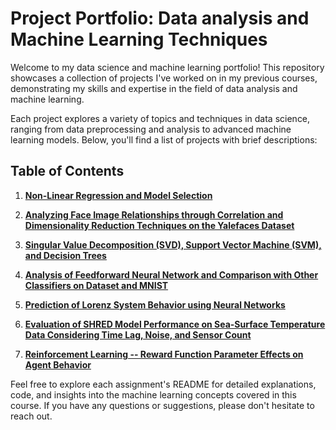 # Project Portfolio: Data analysis and Machine Learning Techniques

Welcome to my data science and machine learning portfolio! This repository showcases a collection of projects I've worked on in my previous courses, demonstrating my skills and expertise in the field of data analysis and machine learning.

Each project explores a variety of topics and techniques in data science, ranging from data preprocessing and analysis to advanced machine learning models. Below, you'll find a list of projects with brief descriptions:

## Table of Contents

1. [**Non-Linear Regression and Model Selection**](./HW1/README.rst)
   
2. [**Analyzing Face Image Relationships through Correlation and Dimensionality Reduction Techniques on the Yalefaces Dataset**](./HW2/README.md)
   
3. [**Singular Value Decomposition (SVD), Support Vector Machine (SVM), and Decision Trees**](./HW3/README.md)
   
4. [**Analysis of Feedforward Neural Network and Comparison with Other Classifiers on Dataset and MNIST**](./HW4/README.md)
   
5. [**Prediction of Lorenz System Behavior using Neural Networks**](./HW5/README.md)
   
6. [**Evaluation of SHRED Model Performance on Sea-Surface Temperature Data Considering Time Lag, Noise, and Sensor Count**](./HW6/README.md)
7. [**Reinforcement Learning -- Reward Function Parameter Effects on Agent Behavior**](./HW7/REPORT.md)

Feel free to explore each assignment's README for detailed explanations, code, and insights into the machine learning concepts covered in this course. If you have any questions or suggestions, please don't hesitate to reach out.

